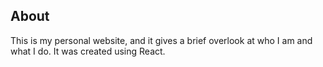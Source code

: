 ## About

This is my personal website, and it gives a brief overlook at who I am and what I do. It was created using React. 